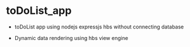 # toDoList_app
- toDoList app using nodejs expressjs hbs without connecting database
* Dynamic data rendering using hbs view engine
